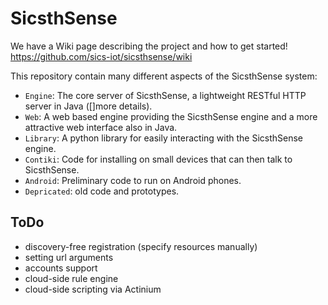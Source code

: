 SicsthSense
===========

We have a Wiki page describing the project and how to get started!
https://github.com/sics-iot/sicsthsense/wiki

This repository contain many different aspects of the SicsthSense system:

* `Engine`: The core server of SicsthSense, a lightweight RESTful HTTP server in Java ([]more details).
* `Web`: A web based engine providing the SicsthSense engine and a more attractive web interface also in Java.
* `Library`: A python library for easily interacting with the SicsthSense engine.
* `Contiki`: Code for installing on small devices that can then talk to SicsthSense.
* `Android`: Preliminary code to run on Android phones.
* `Depricated`: old code and prototypes.


ToDo
---
* discovery-free registration (specify resources manually)
* setting url arguments
* accounts support
* cloud-side rule engine
* cloud-side scripting via Actinium


